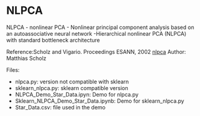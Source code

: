 # NLPCA
NLPCA - nonlinear PCA - Nonlinear principal component analysis based on an autoassociative neural network -Hierarchical nonlinear PCA (NLPCA) with standard bottleneck architecture

Reference:Scholz and Vigario. Proceedings ESANN, 2002
          [nlpca](www.nlpca.org)
          Author: Matthias Scholz

Files:

- nlpca.py: version not compatible with sklearn
- sklearn_nlpca.py: sklearn compatible version
- NLPCA_Demo_Star_Data.ipyn: Demo for nlpca.py
- Sklearn_NLPCA_Demo_Star_Data.ipynb: Demo for sklearn_nlpca.py
- Star_Data.csv: file used in the demo

